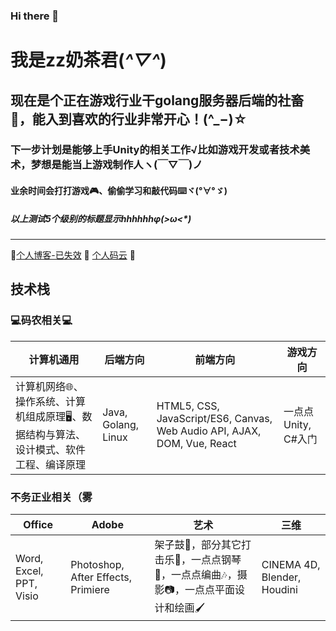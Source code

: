 ### Hi there 👋
# 我是zz奶茶君(*^▽^*)
## 现在是个正在游戏行业干golang服务器后端的社畜:necktie:，能入到喜欢的行业非常开心！(^_−)☆
### 下一步计划是能够上手Unity的相关工作√比如游戏开发或者技术美术，梦想是能当上游戏制作人ヽ(￣▽￣)ノ
#### 业余时间会打打游戏:video_game:、偷偷学习和敲代码:keyboard:ヾ(°∀°ゞ)
##### 以上测试5个级别的标题显示hhhhhhφ(>ω<*) 

------

:link:[个人博客-已失效](http://www.zzmilktea.codes/) :link: [个人码云](https://gitee.com/zzmilktea) :link: 

## 技术栈

### :computer:码农相关:computer:

| 计算机通用                                                   | 后端方向            | 前端方向                                                     | 游戏方向            |
| ------------------------------------------------------------ | ------------------- | ------------------------------------------------------------ | ------------------- |
| 计算机网络:globe_with_meridians:、操作系统、计算机组成原理:desktop_computer:、数据结构与算法、设计模式、软件工程、编译原理 | Java, Golang, Linux | HTML5, CSS, JavaScript/ES6, Canvas, Web Audio API, AJAX, DOM, Vue, React | 一点点Unity, C#入门 |
### 不务正业相关（雾

| Office                  | Adobe                              | 艺术                                                         | 三维                        |
| ----------------------- | ---------------------------------- | ------------------------------------------------------------ | --------------------------- |
| Word, Excel, PPT, Visio | Photoshop, After Effects, Primiere | 架子鼓:drum:，部分其它打击乐:drum:，一点点钢琴:musical_keyboard:，一点点编曲:notes:，摄影:camera:，一点点平面设计和绘画:paintbrush: | CINEMA 4D, Blender, Houdini |





<!--
**ZZMilkTEA/ZZMilkTEA** is a ✨ _special_ ✨ repository because its `README.md` (this file) appears on your GitHub profile.

Here are some ideas to get you started:

- 🔭 I’m currently working on ...
- 🌱 I’m currently learning ...
- 👯 I’m looking to collaborate on ...
- 🤔 I’m looking for help with ...
- 💬 Ask me about ...
- 📫 How to reach me: ...
- 😄 Pronouns: ...
- ⚡ Fun fact: ...
-->
